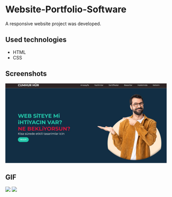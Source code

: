 # Website-Portfolio-Software

A responsive website project was developed.

## Used technologies

- HTML
- CSS

## Screenshots

![](1.jpg)

## GIF

![](Website-Portfolio-Software.gif)
![](Website-Portfolio-Software-m.gif)
